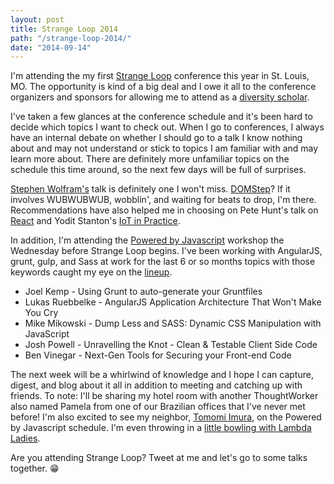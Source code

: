 ```yaml
---
layout: post
title: Strange Loop 2014
path: "/strange-loop-2014/"
date: "2014-09-14"
---
```

I'm attending the my first [Strange Loop](https://thestrangeloop.com/schedule) conference this year in St. Louis, MO. The opportunity is kind of a big deal and I owe it all to
the conference organizers and sponsors for allowing me to attend as a [diversity scholar](https://thestrangeloop.com/attendees/diversity-scholarships).

I've taken a few glances at the conference schedule and it's been hard to decide which topics I want to check out. When I go to conferences, I always have an internal debate on whether I should go to a talk I know nothing about and may not understand or stick to topics I am familiar with and may learn more about.
There are definitely more unfamiliar topics on the schedule this time around, so the next few days will be full of surprises.

[Stephen Wolfram's](https://thestrangeloop.com/sessions/inside-the-wolfram-language) talk is definitely one I won't miss. [DOMStep](https://thestrangeloop.com/sessions/domstep-audio-synthesis-ai-and-a-javascript-dance-party)? If it involves WUBWUBWUB, wobblin', and waiting for beats to drop, I'm there.
Recommendations have also helped me in choosing on Pete Hunt's talk on [React](https://thestrangeloop.com/sessions/react-restful-ui-rendering) and Yodit Stanton's [IoT in Practice](https://thestrangeloop.com/sessions/the-internet-of-things-in-practice).

In addition, I'm attending the [Powered by Javascript](https://thestrangeloop.com/preconf-page/powered-by-javascript) workshop the Wednesday before Strange Loop begins. I've been working
with AngularJS, grunt, gulp, and Sass at work for the last 6 or so months topics with those keywords caught my eye on the [lineup](http://www.manning.com/poweredbyjavascript/).

* Joel Kemp - Using Grunt to auto-generate your Gruntfiles
* Lukas Ruebbelke - AngularJS Application Architecture That Won't Make You Cry
* Mike Mikowski - Dump Less and SASS: Dynamic CSS Manipulation with JavaScript
* Josh Powell - Unravelling the Knot - Clean & Testable Client Side Code
* Ben Vinegar - Next-Gen Tools for Securing your Front-end Code

The next week will be a whirlwind of knowledge and I hope I can capture, digest, and blog about it all in addition to meeting and catching up with friends.
To note: I'll be sharing my hotel room with another ThoughtWorker also named Pamela from one of our Brazilian offices that I've never met before! I'm also excited to see my neighbor, [Tomomi Imura](https://twitter.com/girlie_mac), on the Powered by Javascript schedule. I'm even throwing in a [little bowling with Lambda Ladies](https://www.eventbrite.com/e/lambda-ladies-go-bowling-sponsored-by-fastly-tickets-12789332237).

Are you attending Strange Loop? Tweet at me and let's go to some talks together. :grin:
